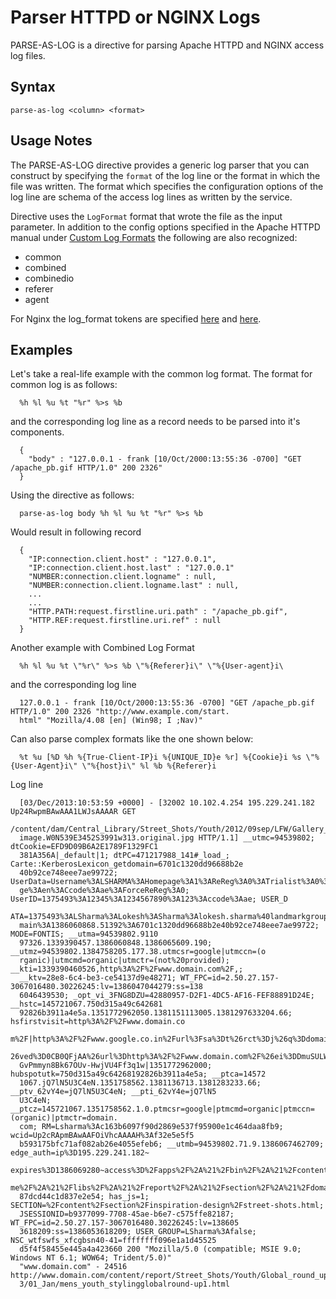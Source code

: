 # Parser HTTPD or NGINX Logs

PARSE-AS-LOG is a directive for parsing Apache HTTPD and NGINX access log files.

## Syntax

```
parse-as-log <column> <format>
```

## Usage Notes

The PARSE-AS-LOG directive provides a generic log parser that you can construct by specifying the ```format``` of
the log line or the format in which the file was written. The format which specifies the configuration options of
 the log line are schema of the access log lines as written by the service.

Directive uses the ```LogFormat``` format that wrote the file as the input parameter.
In addition to the config options specified in the Apache HTTPD manual under [Custom Log Formats](http://httpd.apache.org/docs/current/mod/mod_log_config.html)
the following are also recognized:

* common
* combined
* combinedio
* referer
* agent

For Nginx the log_format tokens are specified [here](http://nginx.org/en/docs/http/ngx_http_log_module.html#log_format)
and [here](http://nginx.org/en/docs/http/ngx_http_core_module.html#variables).

## Examples

Let's take a real-life example with the common log format. The format for common log is as follows:

```
  %h %l %u %t "%r" %>s %b
```

and the corresponding log line as a record needs to be parsed into it's components.

```
  {
    "body" : "127.0.0.1 - frank [10/Oct/2000:13:55:36 -0700] "GET /apache_pb.gif HTTP/1.0" 200 2326"
  }
```

Using the directive as follows:

```
  parse-as-log body %h %l %u %t "%r" %>s %b
```

Would result in following record

```
  {
    "IP:connection.client.host" : "127.0.0.1",
    "IP:connection.client.host.last" : "127.0.0.1"
    "NUMBER:connection.client.logname" : null,
    "NUMBER:connection.client.logname.last" : null,
    ...
    ...
    "HTTP.PATH:request.firstline.uri.path" : "/apache_pb.gif",
    "HTTP.REF:request.firstline.uri.ref" : null
  }
```

Another example with Combined Log Format
```
  %h %l %u %t \"%r\" %>s %b \"%{Referer}i\" \"%{User-agent}i\
```

and the corresponding log line
```
  127.0.0.1 - frank [10/Oct/2000:13:55:36 -0700] "GET /apache_pb.gif HTTP/1.0" 200 2326 "http://www.example.com/start.
  html" "Mozilla/4.08 [en] (Win98; I ;Nav)"
```

Can also parse complex formats like the one shown below:

```
  %t %u [%D %h %{True-Client-IP}i %{UNIQUE_ID}e %r] %{Cookie}i %s \"%{User-Agent}i\" \"%{host}i\" %l %b %{Referer}i
```

Log line
```
  [03/Dec/2013:10:53:59 +0000] - [32002 10.102.4.254 195.229.241.182 Up24RwpmBAwAAA1LWJsAAAAR GET
  /content/dam/Central_Library/Street_Shots/Youth/2012/09sep/LFW/Gallery_03/LFW_SS13_SEPT_12_777.jpg.
  image.W0N539E3452S3991w313.original.jpg HTTP/1.1] __utmc=94539802; dtCookie=EFD9D09B6A2E1789F1329FC1
  381A356A|_default|1; dtPC=471217988_141#_load_; Carte::KerberosLexicon_getdomain=6701c1320dd96688b2e
  40b92ce748eee7ae99722; UserData=Username%3ALSHARMA%3AHomepage%3A1%3AReReg%3A0%3ATrialist%3A0%3ALangua
  ge%3Aen%3ACcode%3Aae%3AForceReReg%3A0; UserID=1375493%3A12345%3A1234567890%3A123%3Accode%3Aae; USER_D
  ATA=1375493%3ALSharma%3ALokesh%3ASharma%3Alokesh.sharma%40landmarkgroup.com%3A0%3A1%3Aen%3Aae%3A%3Ado
  main%3A1386060868.51392%3A6701c1320dd96688b2e40b92ce748eee7ae99722; MODE=FONTIS; __utma=94539802.9110
  97326.1339390457.1386060848.1386065609.190; __utmz=94539802.1384758205.177.38.utmcsr=google|utmccn=(o
  rganic)|utmcmd=organic|utmctr=(not%20provided); __kti=1339390460526,http%3A%2F%2Fwww.domain.com%2F,;
  __ktv=28e8-6c4-be3-ce54137d9e48271; WT_FPC=id=2.50.27.157-3067016480.30226245:lv=1386047044279:ss=138
  6046439530; _opt_vi_3FNG8DZU=42880957-D2F1-4DC5-AF16-FEF88891D24E; __hstc=145721067.750d315a49c642681
  92826b3911a4e5a.1351772962050.1381151113005.1381297633204.66; hsfirstvisit=http%3A%2F%2Fwww.domain.co
  m%2F|http%3A%2F%2Fwww.google.co.in%2Furl%3Fsa%3Dt%26rct%3Dj%26q%3Ddomain.com%26source%3Dweb%26cd%3D1%
  26ved%3D0CB0QFjAA%26url%3Dhttp%3A%2F%2Fwww.domain.com%2F%26ei%3DDmuSULW3AcTLhAfJ24CoDA%26usg%3DAFQjCN
  GvPmmyn8Bk67OUv-HwjVU4Ff3q1w|1351772962000; hubspotutk=750d315a49c64268192826b3911a4e5a; __ptca=14572
  1067.jQ7lN5U3C4eN.1351758562.1381136713.1381283233.66; __ptv_62vY4e=jQ7lN5U3C4eN; __pti_62vY4e=jQ7lN5
  U3C4eN; __ptcz=145721067.1351758562.1.0.ptmcsr=google|ptmcmd=organic|ptmccn=(organic)|ptmctr=domain.
  com; RM=Lsharma%3Ac163b6097f90d2869e537f95900e1c464daa8fb9; wcid=Up2cRApmBAwAAFOiVhcAAAAH%3Af32e5e5f5
  b593175bfc71af082ab26e4055efeb6; __utmb=94539802.71.9.1386067462709; edge_auth=ip%3D195.229.241.182~
  expires%3D1386069280~access%3D%2Fapps%2F%2A%21%2Fbin%2F%2A%21%2Fcontent%2F%2A%21%2Fetc%2F%2A%21%2Fho
  me%2F%2A%21%2Flibs%2F%2A%21%2Freport%2F%2A%21%2Fsection%2F%2A%21%2Fdomain%2F%2A~md5%3D5b47f341723924
  87dcd44c1d837e2e54; has_js=1; SECTION=%2Fcontent%2Fsection%2Finspiration-design%2Fstreet-shots.html;
  JSESSIONID=b9377099-7708-45ae-b6e7-c575ffe82187; WT_FPC=id=2.50.27.157-3067016480.30226245:lv=138605
  3618209:ss=1386053618209; USER_GROUP=LSharma%3Afalse; NSC_wtfswfs_xfcgbsn40-41=ffffffff096e1a1d45525
  d5f4f58455e445a4a423660 200 "Mozilla/5.0 (compatible; MSIE 9.0; Windows NT 6.1; WOW64; Trident/5.0)"
  "www.domain.com" - 24516 http://www.domain.com/content/report/Street_Shots/Youth/Global_round_up/201
  3/01_Jan/mens_youth_stylingglobalround-up1.html
```
